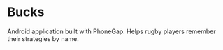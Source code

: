 Bucks
=====

Android application built with PhoneGap. Helps rugby players remember their strategies by name.
